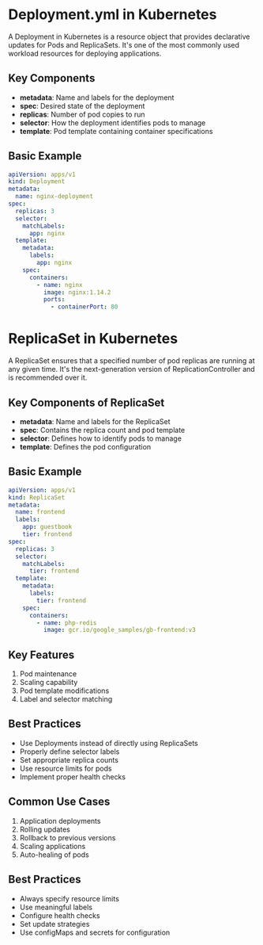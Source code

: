 # Deployment.yml in Kubernetes

A Deployment in Kubernetes is a resource object that provides declarative updates for Pods and ReplicaSets. It's one of the most commonly used workload resources for deploying applications.

## Key Components

- **metadata**: Name and labels for the deployment
- **spec**: Desired state of the deployment
- **replicas**: Number of pod copies to run
- **selector**: How the deployment identifies pods to manage
- **template**: Pod template containing container specifications

## Basic Example

```yaml
apiVersion: apps/v1
kind: Deployment
metadata:
  name: nginx-deployment
spec:
  replicas: 3
  selector:
    matchLabels:
      app: nginx
  template:
    metadata:
      labels:
        app: nginx
    spec:
      containers:
        - name: nginx
          image: nginx:1.14.2
          ports:
            - containerPort: 80
```

# ReplicaSet in Kubernetes

A ReplicaSet ensures that a specified number of pod replicas are running at any given time. It's the next-generation version of ReplicationController and is recommended over it.

## Key Components of ReplicaSet

- **metadata**: Name and labels for the ReplicaSet
- **spec**: Contains the replica count and pod template
- **selector**: Defines how to identify pods to manage
- **template**: Defines the pod configuration

## Basic Example

```yaml
apiVersion: apps/v1
kind: ReplicaSet
metadata:
  name: frontend
  labels:
    app: guestbook
    tier: frontend
spec:
  replicas: 3
  selector:
    matchLabels:
      tier: frontend
  template:
    metadata:
      labels:
        tier: frontend
    spec:
      containers:
        - name: php-redis
          image: gcr.io/google_samples/gb-frontend:v3
```

## Key Features

1. Pod maintenance
2. Scaling capability
3. Pod template modifications
4. Label and selector matching

## Best Practices

- Use Deployments instead of directly using ReplicaSets
- Properly define selector labels
- Set appropriate replica counts
- Use resource limits for pods
- Implement proper health checks

## Common Use Cases

1. Application deployments
2. Rolling updates
3. Rollback to previous versions
4. Scaling applications
5. Auto-healing of pods

## Best Practices

- Always specify resource limits
- Use meaningful labels
- Configure health checks
- Set update strategies
- Use configMaps and secrets for configuration
